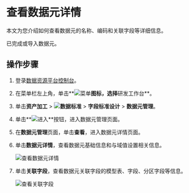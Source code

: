 # 查看数据元详情

本文为您介绍如何查看数据元的名称、编码和关联字段等详细信息。

已完成或导入数据元。

## 操作步骤

1.  登录[数据资源平台控制台](https://dataq.console.aliyun.com)。

2.  在菜单栏左上角，单击**![菜单](https://static-aliyun-doc.oss-accelerate.aliyuncs.com/assets/img/zh-CN/6504337061/p188771.png)**图标，选择**研发工作台**。

3.  单击**资产加工** \> **![数据标准](https://static-aliyun-doc.oss-accelerate.aliyuncs.com/assets/img/zh-CN/6358100161/p208862.png)** \> **字段标准设计** \> **数据元管理**。

4.  单击**![进入](https://static-aliyun-doc.oss-accelerate.aliyuncs.com/assets/img/zh-CN/6504337061/p188815.png)**按钮，进入数据元管理页面。

5.  在**数据元管理**页面，单击**查看**，进入数据元详情页面。

6.  单击**数据元详情**，查看数据元基础信息和与域值设置相关信息。

    ![查看数据元详情](https://static-aliyun-doc.oss-accelerate.aliyuncs.com/assets/img/zh-CN/8666160161/p212864.png)

7.  单击**关联字段**，查看数据元关联字段的模型表、字段、分区字段等信息。

    ![查看关联字段](https://static-aliyun-doc.oss-accelerate.aliyuncs.com/assets/img/zh-CN/8666160161/p212860.png)


